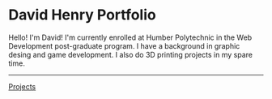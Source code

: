 # David Henry Portfolio

Hello! I'm David! I'm currently enrolled at Humber Polytechnic in the Web Development post-graduate program. I have a background in graphic desing and game development. I also do 3D printing projects in my spare time.
___

[Projects]()